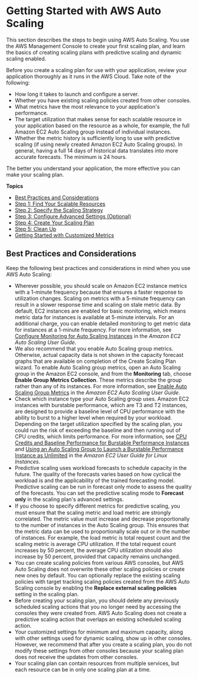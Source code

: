 # Getting Started with AWS Auto Scaling<a name="auto-scaling-getting-started"></a>

This section describes the steps to begin using AWS Auto Scaling\. You use the AWS Management Console to create your first scaling plan, and learn the basics of creating scaling plans with predictive scaling and dynamic scaling enabled\. 

Before you create a scaling plan for use with your application, review your application thoroughly as it runs in the AWS Cloud\. Take note of the following: 
+ How long it takes to launch and configure a server\.
+ Whether you have existing scaling policies created from other consoles\.
+ What metrics have the most relevance to your application's performance\. 
+ The target utilization that makes sense for each scalable resource in your application based on the resource as a whole, for example, the full Amazon EC2 Auto Scaling group instead of individual instances\. 
+ Whether the metric history is sufficiently long to use with predictive scaling \(if using newly created Amazon EC2 Auto Scaling groups\)\. In general, having a full 14 days of historical data translates into more accurate forecasts\. The minimum is 24 hours\.

The better you understand your application, the more effective you can make your scaling plan\. 

**Topics**
+ [Best Practices and Considerations](#gs-considerations)
+ [Step 1: Find Your Scalable Resources](gs-select-application.md)
+ [Step 2: Specify the Scaling Strategy](gs-configure-scaling-plan.md)
+ [Step 3: Configure Advanced Settings \(Optional\)](gs-specify-custom-settings.md)
+ [Step 4: Create Your Scaling Plan](gs-create-scaling-plan.md)
+ [Step 5: Clean Up](gs-delete-scaling-plan.md)
+ [Getting Started with Customized Metrics](gs-customized-metric-specification.md)

## Best Practices and Considerations<a name="gs-considerations"></a>

Keep the following best practices and considerations in mind when you use AWS Auto Scaling:
+ Wherever possible, you should scale on Amazon EC2 instance metrics with a 1\-minute frequency because that ensures a faster response to utilization changes\. Scaling on metrics with a 5\-minute frequency can result in a slower response time and scaling on stale metric data\. By default, EC2 instances are enabled for basic monitoring, which means metric data for instances is available at 5\-minute intervals\. For an additional charge, you can enable detailed monitoring to get metric data for instances at a 1\-minute frequency\. For more information, see [Configure Monitoring for Auto Scaling Instances](https://docs.aws.amazon.com/autoscaling/ec2/userguide/as-instance-monitoring.html#enable-as-instance-metrics) in the *Amazon EC2 Auto Scaling User Guide*\.
+ We also recommend that you enable Auto Scaling group metrics\. Otherwise, actual capacity data is not shown in the capacity forecast graphs that are available on completion of the Create Scaling Plan wizard\. To enable Auto Scaling group metrics, open an Auto Scaling group in the Amazon EC2 console, and from the **Monitoring** tab, choose **Enable Group Metrics Collection**\. These metrics describe the group rather than any of its instances\. For more information, see [Enable Auto Scaling Group Metrics](https://docs.aws.amazon.com/autoscaling/ec2/userguide/as-instance-monitoring.html#as-enable-group-metrics) in the *Amazon EC2 Auto Scaling User Guide*\.
+ Check which instance type your Auto Scaling group uses\. Amazon EC2 instances with burstable performance, which are T3 and T2 instances, are designed to provide a baseline level of CPU performance with the ability to burst to a higher level when required by your workload\. Depending on the target utilization specified by the scaling plan, you could run the risk of exceeding the baseline and then running out of CPU credits, which limits performance\. For more information, see [CPU Credits and Baseline Performance for Burstable Performance Instances](https://docs.aws.amazon.com/AWSEC2/latest/UserGuide/burstable-credits-baseline-concepts.html) and [Using an Auto Scaling Group to Launch a Burstable Performance Instance as Unlimited](https://docs.aws.amazon.com/AWSEC2/latest/UserGuide/burstable-performance-instances-how-to.html#burstable-performance-instances-auto-scaling-grp) in the *Amazon EC2 User Guide for Linux Instances*\.
+ Predictive scaling uses workload forecasts to schedule capacity in the future\. The quality of the forecasts varies based on how cyclical the workload is and the applicability of the trained forecasting model\. Predictive scaling can be run in forecast only mode to assess the quality of the forecasts\. You can set the predictive scaling mode to **Forecast only** in the scaling plan's advanced settings\. 
+ If you choose to specify diﬀerent metrics for predictive scaling, you must ensure that the scaling metric and load metric are strongly correlated\. The metric value must increase and decrease proportionally to the number of instances in the Auto Scaling group\. This ensures that the metric data can be used to proportionally scale out or in the number of instances\. For example, the load metric is total request count and the scaling metric is average CPU utilization\. If the total request count increases by 50 percent, the average CPU utilization should also increase by 50 percent, provided that capacity remains unchanged\.
+ You can create scaling policies from various AWS consoles, but AWS Auto Scaling does not overwrite these other scaling policies or create new ones by default\. You can optionally replace the existing scaling policies with target tracking scaling policies created from the AWS Auto Scaling console by enabling the **Replace external scaling policies** setting in the scaling plan\. 
+ Before creating your scaling plan, you should delete any previously scheduled scaling actions that you no longer need by accessing the consoles they were created from\. AWS Auto Scaling does not create a predictive scaling action that overlaps an existing scheduled scaling action\.
+ Your customized settings for minimum and maximum capacity, along with other settings used for dynamic scaling, show up in other consoles\. However, we recommend that after you create a scaling plan, you do not modify these settings from other consoles because your scaling plan does not receive the updates from other consoles\. 
+ Your scaling plan can contain resources from multiple services, but each resource can be in only one scaling plan at a time\. 